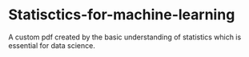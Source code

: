 # Statisctics-for-machine-learning

A custom pdf created by the basic understanding of statistics which is essential for data science.
